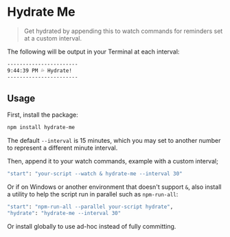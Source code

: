 # Hydrate Me

> Get hydrated by appending this to watch commands for reminders set at a custom interval.

The following will be output in your Terminal at each interval:

```bash
-----------------------
9:44:39 PM 💦 Hydrate!
-----------------------
```

## Usage

First, install the package:

```bash
npm install hydrate-me
```

The default `--interval` is 15 minutes, which you may set to another number to represent a different minute interval.

Then, append it to your watch commands, example with a custom interval;

```bash
"start": "your-script --watch & hydrate-me --interval 30"
```

Or if on Windows or another environment that doesn't support `&`, also install a utility to help the script run in parallel such as `npm-run-all`:

```bash
"start": "npm-run-all --parallel your-script hydrate",
"hydrate": "hydrate-me --interval 30"
```

Or install globally to use ad-hoc instead of fully committing.
